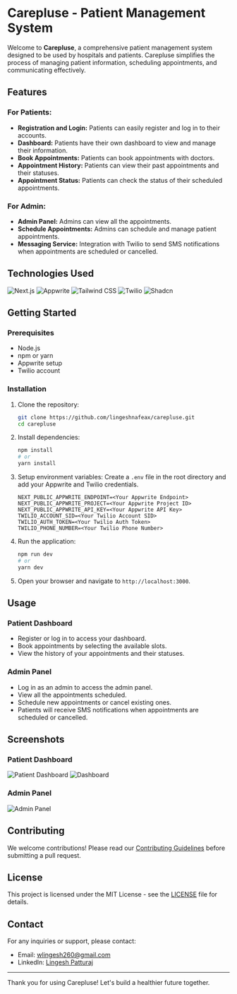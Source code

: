 # Carepluse - Patient Management System

Welcome to **Carepluse**, a comprehensive patient management system designed to be used by hospitals and patients. Carepluse simplifies the process of managing patient information, scheduling appointments, and communicating effectively.

## Features

### For Patients:
- **Registration and Login:** Patients can easily register and log in to their accounts.
- **Dashboard:** Patients have their own dashboard to view and manage their information.
- **Book Appointments:** Patients can book appointments with doctors.
- **Appointment History:** Patients can view their past appointments and their statuses.
- **Appointment Status:** Patients can check the status of their scheduled appointments.

### For Admin:
- **Admin Panel:** Admins can view all the appointments.
- **Schedule Appointments:** Admins can schedule and manage patient appointments.
- **Messaging Service:** Integration with Twilio to send SMS notifications when appointments are scheduled or cancelled.

## Technologies Used

![Next.js](https://img.shields.io/badge/Next.js-000000?style=for-the-badge&logo=nextdotjs&logoColor=white)
![Appwrite](https://img.shields.io/badge/Appwrite-F02E65?style=for-the-badge&logo=appwrite&logoColor=white)
![Tailwind CSS](https://img.shields.io/badge/TailwindCSS-38B2AC?style=for-the-badge&logo=tailwind-css&logoColor=white)
![Twilio](https://img.shields.io/badge/Twilio-F22F46?style=for-the-badge&logo=twilio&logoColor=white)
![Shadcn](https://img.shields.io/badge/Shadcn-000000?style=for-the-badge&logo=shadcn&logoColor=white)

## Getting Started

### Prerequisites
- Node.js
- npm or yarn
- Appwrite setup
- Twilio account

### Installation

1. Clone the repository:
    ```bash
    git clone https://github.com/lingeshnafeax/carepluse.git
    cd carepluse
    ```

2. Install dependencies:
    ```bash
    npm install
    # or
    yarn install
    ```

3. Setup environment variables:
    Create a `.env` file in the root directory and add your Appwrite and Twilio credentials.
    ```plaintext
    NEXT_PUBLIC_APPWRITE_ENDPOINT=<Your Appwrite Endpoint>
    NEXT_PUBLIC_APPWRITE_PROJECT=<Your Appwrite Project ID>
    NEXT_PUBLIC_APPWRITE_API_KEY=<Your Appwrite API Key>
    TWILIO_ACCOUNT_SID=<Your Twilio Account SID>
    TWILIO_AUTH_TOKEN=<Your Twilio Auth Token>
    TWILIO_PHONE_NUMBER=<Your Twilio Phone Number>
    ```

4. Run the application:
    ```bash
    npm run dev
    # or
    yarn dev
    ```

5. Open your browser and navigate to `http://localhost:3000`.

## Usage

### Patient Dashboard
- Register or log in to access your dashboard.
- Book appointments by selecting the available slots.
- View the history of your appointments and their statuses.

### Admin Panel
- Log in as an admin to access the admin panel.
- View all the appointments scheduled.
- Schedule new appointments or cancel existing ones.
- Patients will receive SMS notifications when appointments are scheduled or cancelled.

## Screenshots

### Patient Dashboard
![Patient Dashboard](https://github.com/user-attachments/assets/e00a34a3-823d-4cd2-9888-cd88daf086f3)
![Dashboard](https://github.com/user-attachments/assets/12a947b3-3af6-45be-8f96-288e1ecd8817)



### Admin Panel
![Admin Panel](https://github.com/user-attachments/assets/37b74d2d-07ec-47d5-a10e-846ff7d11502)


## Contributing

We welcome contributions! Please read our [Contributing Guidelines](CONTRIBUTING.md) before submitting a pull request.

## License

This project is licensed under the MIT License - see the [LICENSE](LICENSE) file for details.

## Contact

For any inquiries or support, please contact:
- Email: [wlingesh260@gmail.com](mailto:wlingesh260@gmail.com)
- LinkedIn: [Lingesh Patturaj](https://www.linkedin.com/in/lingeshpatturaj)

---

Thank you for using Carepluse! Let's build a healthier future together.
